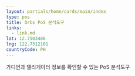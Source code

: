 ```yaml
---
layout: partials/home/cards/main/index
type: pos
title: Orbs PoS 분석도구
links:
  - link.md
lat: 12.7503486
lng: 122.7312101
countryCode: PH
---
```


가디언과 델리게이터 정보를 확인할 수 있는 PoS 분석도구

